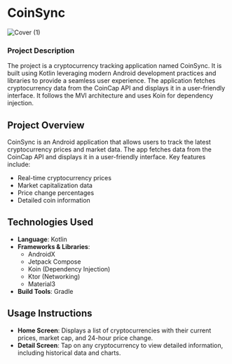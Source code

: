 # CoinSync

![Cover (1)](https://github.com/user-attachments/assets/49df6ceb-dd66-4b33-96e9-c5d6617e8088)
### Project Description

The project is a cryptocurrency tracking application named CoinSync. It is built using Kotlin leveraging modern Android development practices and libraries to provide a seamless user experience. The application fetches cryptocurrency data from the CoinCap API and displays it in a user-friendly interface. It follows the MVI architecture and uses Koin for dependency injection.

## Project Overview
CoinSync is an Android application that allows users to track the latest cryptocurrency prices and market data. The app fetches data from the CoinCap API and displays it in a user-friendly interface. Key features include:
- Real-time cryptocurrency prices
- Market capitalization data
- Price change percentages
- Detailed coin information

## Technologies Used
- **Language**: Kotlin
- **Frameworks & Libraries**:
  - AndroidX
  - Jetpack Compose
  - Koin (Dependency Injection)
  - Ktor (Networking)
  - Material3
- **Build Tools**: Gradle
  
## Usage Instructions
- **Home Screen**: Displays a list of cryptocurrencies with their current prices, market cap, and 24-hour price change.
- **Detail Screen**: Tap on any cryptocurrency to view detailed information, including historical data and charts.
